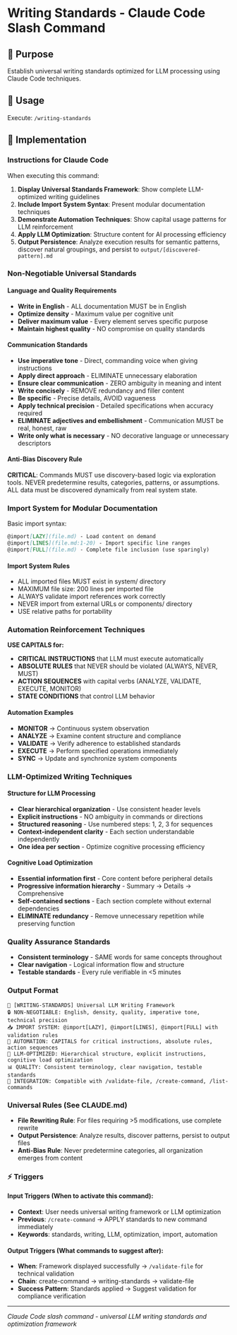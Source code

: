 # Writing Standards - Claude Code Slash Command

## 🎯 Purpose
Establish universal writing standards optimized for LLM processing using Claude Code techniques.

## 🚀 Usage
Execute: `/writing-standards`

## 🔧 Implementation

### Instructions for Claude Code
When executing this command:

1. **Display Universal Standards Framework**: Show complete LLM-optimized writing guidelines
2. **Include Import System Syntax**: Present modular documentation techniques
3. **Demonstrate Automation Techniques**: Show capital usage patterns for LLM reinforcement
4. **Apply LLM Optimization**: Structure content for AI processing efficiency
5. **Output Persistence**: Analyze execution results for semantic patterns, discover natural groupings, and persist to `output/[discovered-pattern].md`

### Non-Negotiable Universal Standards

#### Language and Quality Requirements
- **Write in English** - ALL documentation MUST be in English
- **Optimize density** - Maximum value per cognitive unit
- **Deliver maximum value** - Every element serves specific purpose
- **Maintain highest quality** - NO compromise on quality standards

#### Communication Standards
- **Use imperative tone** - Direct, commanding voice when giving instructions
- **Apply direct approach** - ELIMINATE unnecessary elaboration
- **Ensure clear communication** - ZERO ambiguity in meaning and intent
- **Write concisely** - REMOVE redundancy and filler content
- **Be specific** - Precise details, AVOID vagueness
- **Apply technical precision** - Detailed specifications when accuracy required
- **ELIMINATE adjectives and embellishment** - Communication MUST be real, honest, raw
- **Write only what is necessary** - NO decorative language or unnecessary descriptors

#### Anti-Bias Discovery Rule
**CRITICAL**: Commands MUST use discovery-based logic via exploration tools. NEVER predetermine results, categories, patterns, or assumptions. ALL data must be discovered dynamically from real system state.

### Import System for Modular Documentation

Basic import syntax:
```markdown
@import[LAZY](file.md) - Load content on demand
@import[LINES](file.md:1-20) - Import specific line ranges  
@import[FULL](file.md) - Complete file inclusion (use sparingly)
```

#### Import System Rules
- ALL imported files MUST exist in system/ directory
- MAXIMUM file size: 200 lines per imported file
- ALWAYS validate import references work correctly
- NEVER import from external URLs or components/ directory
- USE relative paths for portability

### Automation Reinforcement Techniques

**USE CAPITALS for:**
- **CRITICAL INSTRUCTIONS** that LLM must execute automatically
- **ABSOLUTE RULES** that NEVER should be violated (ALWAYS, NEVER, MUST)
- **ACTION SEQUENCES** with capital verbs (ANALYZE, VALIDATE, EXECUTE, MONITOR)
- **STATE CONDITIONS** that control LLM behavior

#### Automation Examples
- **MONITOR** → Continuous system observation
- **ANALYZE** → Examine content structure and compliance
- **VALIDATE** → Verify adherence to established standards
- **EXECUTE** → Perform specified operations immediately
- **SYNC** → Update and synchronize system components

### LLM-Optimized Writing Techniques

#### Structure for LLM Processing
- **Clear hierarchical organization** - Use consistent header levels
- **Explicit instructions** - NO ambiguity in commands or directions
- **Structured reasoning** - Use numbered steps: 1, 2, 3 for sequences
- **Context-independent clarity** - Each section understandable independently
- **One idea per section** - Optimize cognitive processing efficiency

#### Cognitive Load Optimization
- **Essential information first** - Core content before peripheral details
- **Progressive information hierarchy** - Summary → Details → Comprehensive
- **Self-contained sections** - Each section complete without external dependencies
- **ELIMINATE redundancy** - Remove unnecessary repetition while preserving function

### Quality Assurance Standards
- **Consistent terminology** - SAME words for same concepts throughout
- **Clear navigation** - Logical information flow and structure
- **Testable standards** - Every rule verifiable in <5 minutes

### Output Format
```
📝 [WRITING-STANDARDS] Universal LLM Writing Framework
🔒 NON-NEGOTIABLE: English, density, quality, imperative tone, technical precision
📥 IMPORT SYSTEM: @import[LAZY], @import[LINES], @import[FULL] with validation rules
🚀 AUTOMATION: CAPITALS for critical instructions, absolute rules, action sequences
🧠 LLM-OPTIMIZED: Hierarchical structure, explicit instructions, cognitive load optimization
📊 QUALITY: Consistent terminology, clear navigation, testable standards
🚀 INTEGRATION: Compatible with /validate-file, /create-command, /list-commands
```

### Universal Rules (See CLAUDE.md)
- **File Rewriting Rule**: For files requiring >5 modifications, use complete rewrite
- **Output Persistence**: Analyze results, discover patterns, persist to output files
- **Anti-Bias Rule**: Never predetermine categories, all organization emerges from content

### ⚡ Triggers

#### Input Triggers (When to activate this command):
- **Context**: User needs universal writing framework or LLM optimization
- **Previous**: `/create-command` → APPLY standards to new command immediately
- **Keywords**: standards, writing, LLM, optimization, import, automation

#### Output Triggers (What commands to suggest after):
- **When**: Framework displayed successfully → `/validate-file` for technical validation
- **Chain**: create-command → writing-standards → validate-file
- **Success Pattern**: Standards applied → Suggest validation for compliance verification

---

*Claude Code slash command - universal LLM writing standards and optimization framework*